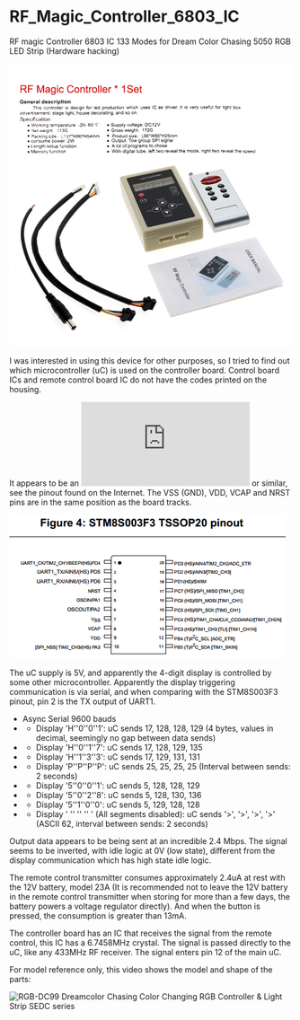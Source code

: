 # RF_Magic_Controller_6803_IC
RF magic Controller 6803 IC 133 Modes for Dream Color Chasing 5050 RGB LED Strip (Hardware hacking)

![alt text](https://raw.githubusercontent.com/rtek1000/RF_Magic_Controller_6803_IC/main/Description.jpg?raw=true)

I was interested in using this device for other purposes, so I tried to find out which microcontroller (uC) is used on the controller board. Control board ICs and remote control board IC do not have the codes printed on the housing.

It appears to be an ![STM8S003F3](https://www.st.com/en/microcontrollers-microprocessors/stm8s003f3.html) or similar, see the pinout found on the Internet. The VSS (GND), VDD, VCAP and NRST pins are in the same position as the board tracks.

![alt text](https://raw.githubusercontent.com/rtek1000/RF_Magic_Controller_6803_IC/main/stm8s003f3.png?raw=true)

The uC supply is 5V, and apparently the 4-digit display is controlled by some other microcontroller.
Apparently the display triggering communication is via serial, and when comparing with the STM8S003F3 pinout, pin 2 is the TX output of UART1.
- Async Serial 9600 bauds
- - Display 'H''0''0''1': uC sends 17, 128, 128, 129 (4 bytes, values in decimal, seemingly no gap between data sends)
- - Display 'H''0''1''7': uC sends 17, 128, 129, 135
- - Display 'H''1''3''3': uC sends 17, 129, 131, 131
- - Display 'P''P''P''P': uC sends 25, 25, 25, 25 (Interval between sends: 2 seconds)
- - Display '5''0''0''1': uC sends 5, 128, 128, 129
- - Display '5''0''2''8': uC sends 5, 128, 130, 136
- - Display '5''1''0''0': uC sends 5, 129, 128, 128
- - Display ' '' '' '' ' (All segments disabled): uC sends '>', '>', '>', '>' (ASCII 62, interval between sends: 2 seconds) 

Output data appears to be being sent at an incredible 2.4 Mbps. The signal seems to be inverted, with idle logic at 0V (low state), different from the display communication which has high state idle logic.

The remote control transmitter consumes approximately 2.4uA at rest with the 12V battery, model 23A (It is recommended not to leave the 12V battery in the remote control transmitter when storing for more than a few days, the battery powers a voltage regulator directly). And when the button is pressed, the consumption is greater than 13mA.

The controller board has an IC that receives the signal from the remote control, this IC has a 6.7458MHz crystal. The signal is passed directly to the uC, like any 433MHz RF receiver. The signal enters pin 12 of the main uC.


For model reference only, this video shows the model and shape of the parts:

![RGB-DC99 Dreamcolor Chasing Color Changing RGB Controller & Light Strip SEDC series](https://www.youtube.com/watch?v=fhb3GJJXOHg)
